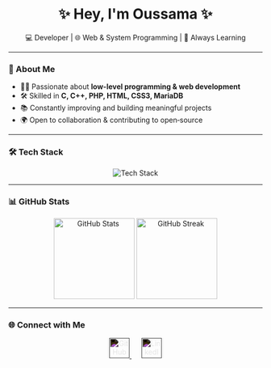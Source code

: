 <h1 align="center">✨ Hey, I'm Oussama ✨</h1>
<p align="center">💻 Developer | 🌐 Web & System Programming | 🚀 Always Learning</p>

---

### 🚀 About Me  
- 👨‍💻 Passionate about **low-level programming & web development**  
- 🛠️ Skilled in **C, C++, PHP, HTML, CSS3, MariaDB**  
- 📚 Constantly improving and building meaningful projects  
- 🌍 Open to collaboration & contributing to open‑source  

---

### 🛠️ Tech Stack  

<p align="center">
  <img src="https://skillicons.dev/icons?i=c,cpp,php,html,css,mariadb&theme=dark" alt="Tech Stack"/>
</p>

---

### 📊 GitHub Stats  

<p align="center">
  <img src="https://github-readme-stats.vercel.app/api?username=osamaelfarsaoui&show_icons=true&theme=tokyonight&hide_border=true" height="160" alt="GitHub Stats">
  <img src="https://github-readme-streak-stats.herokuapp.com/?user=osamaelfarsaoui&theme=tokyonight&hide_border=true" height="160" alt="GitHub Streak">
</p>

---

### 🌐 Connect with Me  

<p align="center">
  <a href="https://github.com/osamaelfarsaoui">
    <img src="https://cdn.jsdelivr.net/gh/simple-icons/simple-icons/icons/github.svg" width="40" style="filter: invert(100%)" alt="GitHub"/>
  </a>
  &nbsp;&nbsp;&nbsp;&nbsp;
  <a href="https://www.linkedin.com/in/osamaelfarsaoui">
    <img src="https://cdn.jsdelivr.net/gh/simple-icons/simple-icons/icons/linkedin.svg" width="40" style="filter: invert(100%)" alt="LinkedIn"/>
  </a>
</p>
